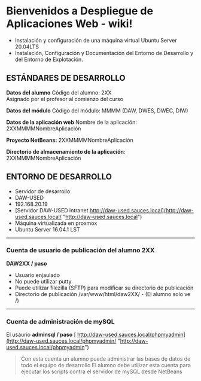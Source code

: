 # Bienvenidos a Despliegue de Aplicaciones Web - wiki!

* Instalación y configuración de una máquina virtual Ubuntu Server 20.04LTS
* Instalación, Configuración y Documentación del Entorno de Desarrollo y del Entorno de Explotación.
## ESTÁNDARES DE DESARROLLO 
**Datos del alumno**
Código del alumno: 2XX	
Asignado por el profesor al comienzo del curso

**Datos del módulo**
Código del módulo: MMMM (DAW, DWES, DWEC, DIW)

**Datos de la aplicación web**
Nombre de la aplicación: 2XXMMMMNombreAplicación

**Proyecto NetBeans:** 2XXMMMMNombreAplicación

**Directorio de almacenamiento de la aplicación**: 2XXMMMMNombreAplicación
	


## ENTORNO DE DESARROLLO
* Servidor de desarrollo
* DAW-USED
* 192.168.20.19
* [Servidor DAW-USED intranet http://daw-used.sauces.local](http://daw-used.sauces.local/ "http://daw-used.sauces.local")
* Máquina virtualizada en proxmox
* Ubuntu Server 16.04.1 LST

***

### Cuenta de usuario de publicación del alumno 2XX
**DAW2XX / paso**
* Usuario enjaulado
* No puede utilizar putty
* Puede utilizar filezilla (SFTP) para modificar su directorio de publicación
* Directorio de publicación /var/www/html/daw2XX/ - (El alumno solo ve /)

***

### Cuenta de administración de mySQL
El usaurio **adminsql / paso**
[ http://daw-used.sauces.local/phpmyadmin](http://daw-used.sauces.local/phpmyadmin/ "http://daw-used.sauces.local/phpmyadmin")
> Con esta cuenta un alumno puede administrar las bases de datos de todo el equipo de desarrollo
> El alumno debe utilizar esta cuenta para ejecutar los scripts contra el servidor de mySQL desde NetBeans


